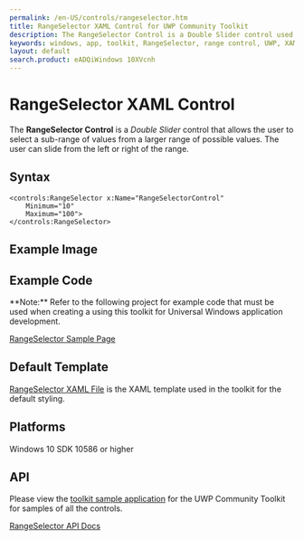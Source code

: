 ```yaml
---
permalink: /en-US/controls/rangeselector.htm
title: RangeSelector XAML Control for UWP Community Toolkit
description: The RangeSelector Control is a Double Slider control used to select a sub-range of values from a larger range of possible values
keywords: windows, app, toolkit, RangeSelector, range control, UWP, XAML, double slider, sub range
layout: default
search.product: eADQiWindows 10XVcnh
---
```


# RangeSelector XAML Control
The **RangeSelector Control** is a *Double Slider* control that allows the user to select a sub-range of values from a larger range of possible values.  The user can slide from the left or right of the range.

## Syntax
```xaml
<controls:RangeSelector x:Name="RangeSelectorControl" 
	Minimum="10" 
	Maximum="100">
</controls:RangeSelector>       
```

## Example Image

## Example Code
<p> **Note:** Refer to the following project for example code that must be used when creating a using this toolkit for Universal Windows application development.<p>

[RangeSelector Sample Page](https://github.com/Microsoft/UWPCommunityToolkit/tree/master/Microsoft.Toolkit.Uwp.SampleApp/SamplePages/RangeSelector)

## Default Template 
[RangeSelector XAML File](https://github.com/Microsoft/UWPCommunityToolkit/blob/master/Microsoft.Toolkit.Uwp.UI.Controls/RangeSelector/RangeSelector.xaml) is the XAML template used in the toolkit for the default styling.

## Platforms 
Windows 10 SDK 10586 or higher

## API
Please view the [toolkit sample application](https://github.com/Microsoft/UWPCommunityToolkit/tree/master/Microsoft.Toolkit.Uwp.SampleApp) for the UWP Community Toolkit for samples of all the controls.

[RangeSelector API Docs](https://github.com/Microsoft/UWPCommunityToolkit-docs/blob/master/en-us/uwp-community-toolkit/api/Microsoft_Toolkit_Uwp_UI_Controls_RangeSelector.md)
